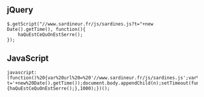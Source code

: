 jQuery
------

    $.getScript("//www.sardineur.fr/js/sardines.js?t="+new Date().getTime(), function(){
        haQuEstCeQuOnEstSerre();
    });


JavaScript
----------

    javascript:(function()%20{var%20url%20=%20'//www.sardineur.fr/js/sardines.js';var%20n=document.createElement('script');n.setAttribute('language','javascript');n.setAttribute('src',url+'?t='+new%20Date().getTime());document.body.appendChild(n);setTimeout(function(){haQuEstCeQuOnEstSerre();},1000);})();
